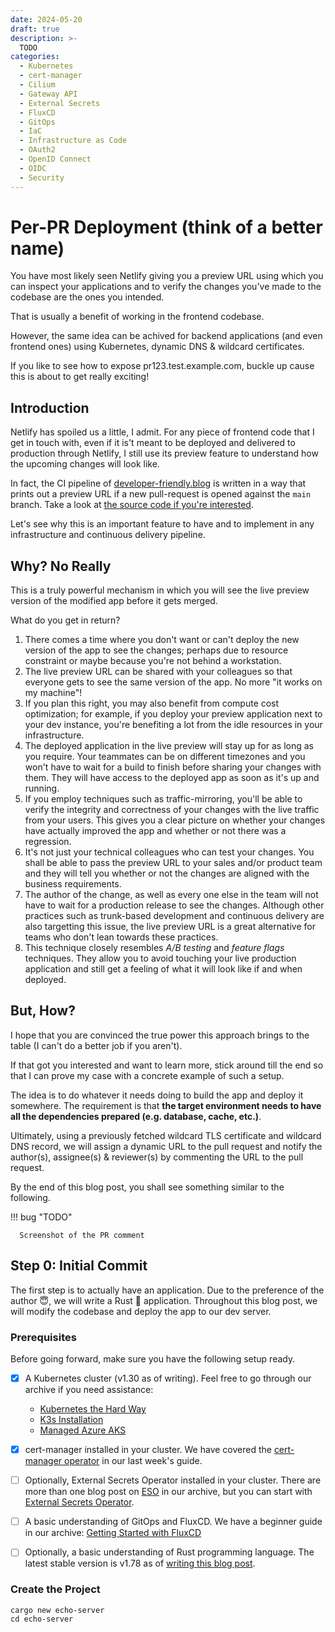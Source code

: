```yaml
---
date: 2024-05-20
draft: true
description: >-
  TODO
categories:
  - Kubernetes
  - cert-manager
  - Cilium
  - Gateway API
  - External Secrets
  - FluxCD
  - GitOps
  - IaC
  - Infrastructure as Code
  - OAuth2
  - OpenID Connect
  - OIDC
  - Security
---
```


# Per-PR Deployment (think of a better name)

You have most likely seen Netlify giving you a preview URL using which you can
inspect your applications and to verify the changes you've made to the codebase
are the ones you intended.

That is usually a benefit of working in the frontend codebase.

However, the same idea can be achived for backend applications (and even
frontend ones) using Kubernetes, dynamic DNS & wildcard certificates.

If you like to see how to expose pr123.test.example.com, buckle up cause this
is about to get really exciting!

<!-- more -->

## Introduction

Netlify has spoiled us a little, I admit. For any piece of frontend code that
I get in touch with, even if it is't meant to be deployed and delivered to
production through Netlify, I still use its preview feature to understand how
the upcoming changes will look like.

In fact, the CI pipeline of [developer-friendly.blog](/) is written in a way that
prints out a preview URL if a new pull-request is opened against the `main`
branch. Take a look at [the source code if you're interested].

Let's see why this is an important feature to have and to implement in any
infrastructure and continuous delivery pipeline.

## Why? No Really

This is a truly powerful mechanism in which you will see the live preview
version of the modified app before it gets merged.

What do you get in return?

1. There comes a time where you don't want or can't deploy the new version of
   the app to see the changes; perhaps due to resource constraint or maybe
   because you're not behind a workstation.
2. The live preview URL can be shared with your colleagues so that everyone
   gets to see the same version of the app. No more "it works on my machine"!
3. If you plan this right, you may also benefit from compute cost optimization;
   for example, if you deploy your preview application next to your dev
   instance, you're benefiting a lot from the idle resources in your
   infrastructure.
4. The deployed application in the live preview will stay up for as long as
   you require. Your teammates can be on different timezones and you won't have
   to wait for a build to finish before sharing your changes with them. They
   will have access to the deployed app as soon as it's up and running.
5. If you employ techniques such as traffic-mirroring, you'll be able to verify
   the integrity and correctness of your changes with the live traffic from
   your users. This gives you a clear picture on whether your changes have
   actually improved the app and whether or not there was a regression.
6. It's not just your technical colleagues who can test your changes. You shall
   be able to pass the preview URL to your sales and/or product team and they
   will tell you whether or not the changes are aligned with the business
   requirements.
7. The author of the change, as well as every one else in the team will not
   have to wait for a production release to see the changes. Although other
   practices such as trunk-based development and continuous delivery are
   also targetting this issue, the live preview URL is a great alternative for
   teams who don't lean towards these practices.
8. This technique closely resembles *A/B testing* and *feature flags*
   techniques. They allow you to avoid touching your live production application
   and still get a feeling of what it will look like if and when deployed.

## But, How?

I hope that you are convinced the true power this approach brings to the
table (I can't do a better job if you aren't).

If that got you interested and want to learn more, stick around till the end
so that I can prove my case with a concrete example of such a setup.

The idea is to do whatever it needs doing to build the app and deploy it
somewhere. The requirement is that **the target environment needs to have all
the dependencies prepared (e.g. database, cache, etc.)**.

Ultimately, using a previously fetched wildcard TLS certificate and wildcard DNS
record, we will assign a dynamic URL to the pull request and notify the
author(s), assignee(s) & reviewer(s) by commenting the URL to the pull request.

By the end of this blog post, you shall see something similar to the following.

!!! bug "TODO"

      Screenshot of the PR comment

## Step 0: Initial Commit

The first step is to actually have an application. Due to the preference of the
author :innocent:, we will write a Rust :crab: application. Throughout this
blog post, we will modify the codebase and deploy the app to our dev server.

### Prerequisites

Before going forward, make sure you have the following setup ready.

- [x] A Kubernetes cluster (v1.30 as of writing). Feel free to go through
      our archive if you need assistance:
    - [Kubernetes the Hard Way](./0003-kubernetes-the-hard-way.md)
    - [K3s Installation](./0005-install-k3s-on-ubuntu22.md)
    - [Managed Azure AKS](./0009-external-secrets-aks-to-aws-ssm.md)
- [x] cert-manager installed in your cluster. We have covered the
      [cert-manager operator](./0010-cert-manager.md) in our last week's guide.
- [ ] Optionally, External Secrets Operator installed in your cluster. There
      are more than one blog post on [ESO](/category/external-secrets/) in our
      archive, but you can start with
      [External Secrets Operator](./0009-external-secrets-aks-to-aws-ssm.md).
- [ ] A basic understanding of GitOps and FluxCD. We have a beginner guide in
      our archive: [Getting Started with FluxCD](./0006-gettings-started-with-gitops-and-fluxcd.md)
- [ ] Optionally, a basic understanding of Rust programming language. The
      latest stable version is v1.78 as of [writing this blog post].


### Create the Project

```shell title="" linenums="0"
cargo new echo-server
cd echo-server
```

[the source code if you're interested]: https://github.com/developer-friendly/blog/blob/bb44aa926007e2fd3fd09dcc9dfc197c244cfd6b/.github/workflows/ci.yml#L53-L73
[writing this blog post]: https://www.rust-lang.org/tools/install
